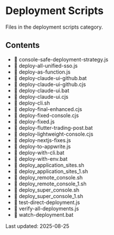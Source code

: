 # Deployment Scripts

Files in the deployment scripts category.

## Contents

- 📄 console-safe-deployment-strategy.js
- 📄 deploy-all-unified-sso.js
- 📄 deploy-as-function.js
- 📄 deploy-claude-ui-github.bat
- 📄 deploy-claude-ui-github.cjs
- 📄 deploy-claude-ui.bat
- 📄 deploy-claude-ui.cjs
- 📄 deploy-cli.sh
- 📄 deploy-final-enhanced.cjs
- 📄 deploy-fixed-console.cjs
- 📄 deploy-fixed.js
- 📄 deploy-flutter-trading-post.bat
- 📄 deploy-lightweight-console.cjs
- 📄 deploy-nextjs-fixes.js
- 📄 deploy-to-appwrite.js
- 📄 deploy-with-cli.bat
- 📄 deploy-with-env.bat
- 📄 deploy_application_sites.sh
- 📄 deploy_application_sites_1.sh
- 📄 deploy_remote_console.sh
- 📄 deploy_remote_console_1.sh
- 📄 deploy_super_console.sh
- 📄 deploy_super_console_1.sh
- 📄 test-direct-deployment.js
- 📄 verify-all-deployments.js
- 📄 watch-deployment.bat

Last updated: 2025-08-25
